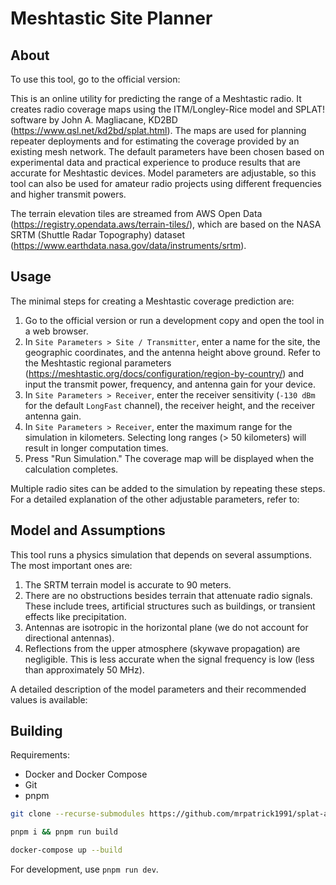 # Meshtastic Site Planner

## About

To use this tool, go to the official version:

This is an online utility for predicting the range of a Meshtastic radio. It creates radio coverage maps using the ITM/Longley-Rice model and SPLAT! software by John A. Magliacane, KD2BD (https://www.qsl.net/kd2bd/splat.html). The maps are used for planning repeater deployments and for estimating the coverage provided by an existing mesh network. The default parameters have been chosen based on experimental data and practical experience to produce results that are accurate for Meshtastic devices. Model parameters are adjustable, so this tool can also be used for amateur radio projects using different frequencies and higher transmit powers.

The terrain elevation tiles are streamed from AWS Open Data (https://registry.opendata.aws/terrain-tiles/), which are based on the NASA SRTM (Shuttle Radar Topography) dataset (https://www.earthdata.nasa.gov/data/instruments/srtm).


## Usage

The minimal steps for creating a Meshtastic coverage prediction are:

1. Go to the official version or run a development copy and open the tool in a web browser. 
2. In `Site Parameters > Site / Transmitter`, enter a name for the site, the geographic coordinates, and the antenna height above ground. Refer to the Meshtastic regional parameters (https://meshtastic.org/docs/configuration/region-by-country/) and input the transmit power, frequency, and antenna gain for your device. 
3. In `Site Parameters > Receiver`, enter the receiver sensitivity (`-130 dBm` for the default `LongFast` channel), the receiver height, and the receiver antenna gain.
4. In `Site Parameters > Receiver`, enter the maximum range for the simulation in kilometers. Selecting long ranges (> 50 kilometers) will result in longer computation times.
5. Press "Run Simulation." The coverage map will be displayed when the calculation completes. 

Multiple radio sites can be added to the simulation by repeating these steps. For a detailed explanation of the other adjustable parameters, refer to:

## Model and Assumptions

This tool runs a physics simulation that depends on several assumptions. The most important ones are:

1. The SRTM terrain model is accurate to 90 meters.
2. There are no obstructions besides terrain that attenuate radio signals. These include trees, artificial structures such as buildings, or transient effects like precipitation.
3. Antennas are isotropic in the horizontal plane (we do not account for directional antennas). 
4. Reflections from the upper atmosphere (skywave propagation) are negligible. This is less accurate when the signal frequency is low (less than approximately 50 MHz). 

A detailed description of the model parameters and their recommended values is available:

## Building

Requirements:

- Docker and Docker Compose
- Git
- pnpm

```bash
git clone --recurse-submodules https://github.com/mrpatrick1991/splat-api/ && cd meshtastic-site-planner

pnpm i && pnpm run build

docker-compose up --build
```

For development, use `pnpm run dev`.



